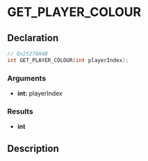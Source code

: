# GET_PLAYER_COLOUR

## Declaration
```cpp
// 0x25270A4B
int GET_PLAYER_COLOUR(int playerIndex);
```

### Arguments
- **int:** playerIndex

### Results
- **int**

## Description
